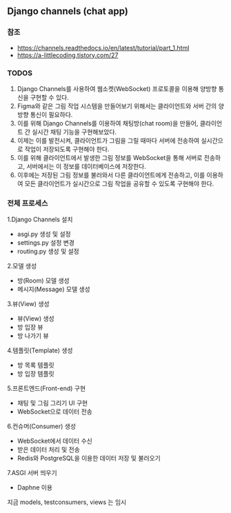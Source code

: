 ## Django channels (chat app)

### 참조
* https://channels.readthedocs.io/en/latest/tutorial/part_1.html
* https://a-littlecoding.tistory.com/27

### TODOS
1. Django Channels를 사용하여 웹소켓(WebSocket) 프로토콜을 이용해 양방향 통신을 구현할 수 있다.
2. Figma와 같은 그림 작업 시스템을 만들어보기 위해서는 클라이언트와 서버 간의 양방향 통신이 필요하다.
3. 이를 위해 Django Channels를 이용하여 채팅방(chat room)을 만들어, 클라이언트 간 실시간 채팅 기능을 구현해보았다.
4. 이제는 이를 발전시켜, 클라이언트가 그림을 그릴 때마다 서버에 전송하여 실시간으로 작업이 저장되도록 구현해야 한다.
5. 이를 위해 클라이언트에서 발생한 그림 정보를 WebSocket을 통해 서버로 전송하고, 서버에서는 이 정보를 데이터베이스에 저장한다.
6. 이후에는 저장된 그림 정보를 불러와서 다른 클라이언트에게 전송하고, 이를 이용하여 모든 클라이언트가 실시간으로 그림 작업을 공유할 수 있도록 구현해야 한다.

### 전체 프로세스
1.Django Channels 설치
  * asgi.py 생성 및 설정
  * settings.py 설정 변경
  * routing.py 생성 및 설정

2.모델 생성
  * 방(Room) 모델 생성
  * 메시지(Message) 모델 생성

3.뷰(View) 생성
  * 뷰(View) 생성
  * 방 입장 뷰
  * 방 나가기 뷰

4.템플릿(Template) 생성
  * 방 목록 템플릿
  * 방 입장 템플릿 

5.프론트엔드(Front-end) 구현
  * 채팅 및 그림 그리기 UI 구현
  * WebSocket으로 데이터 전송

6.컨슈머(Consumer) 생성
  * WebSocket에서 데이터 수신
  * 받은 데이터 처리 및 전송
  * Redis와 PostgreSQL을 이용한 데이터 저장 및 불러오기

7.ASGI 서버 띄우기
  * Daphne 이용


지금 models, testconsumers, views 는 임시